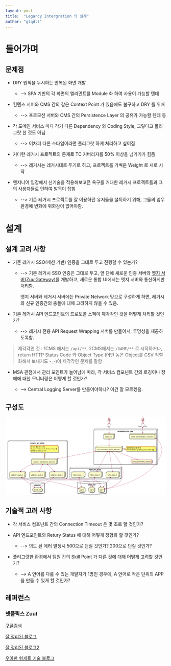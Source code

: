 ```yaml
---
layout: post
title:  "Legarcy Intergration 의 설계"
author: "glqdlt"
---
```


# 들어가며

## 문제점

- DRY 원칙을 무시하는 반복된 화면 개발 

    - --> SPA 기반의 각 화면의 엘리먼트를 Module 화 하여 사용이 가능할 텐데

- 컨텐츠 서버와 CMS 간의 같은 Context Point 가 있음에도 불구하고 DRY 를 위배 

    - -->  프로모션 서버와 CMS 간의 Persistence Layer 의 공유가 가능할 텐데 등

- 각 도메인 서비스 마다 각기 다른 Dependency 와 Coding Style, 그렇다고 폴리그랏 한 것도 아님 

    - --> 어차피 다른 스타일이라면 폴리그랏 하게 처리하고 싶어짐

- 커다란 레거시 프로젝트의 문제로 TC 커버리지를 50% 이상을 넘기기가 힘듬 
    
    - --> 레거시는 레거시대로 두기로 하고, 프로젝트를 가벼운 Weight 로 새로 시작

- 엔지니어 입장에서 신기술을 적용해보고픈 욕구를 거대한 레거시 프로젝트들과 그의 사용자들로 인하여 발목이 잡힘
    
    - --> 기존 레거시 프로젝트를 잘 이용하던 유저들을 설득하기 위해, 그들의 업무 환경에 변화에 위화감이 없어야함.


# 설계

## 설계 고려 사항

- 기존 레거시 SSO(세션 기반) 인증을 그대로 두고 진행할 수 있는가? 

    - --> 기존 레거시 SSO 인증은 그대로 두고, 앞 단에 새로운 인증 서버와 [엣지 서버(ZuulGateway)](https://spring.io/guides/gs/routing-and-filtering/)를 개발하고, 새로운 통합 UI에서는 엣지 서버와 통신하게만 처리함. 
    
        엣지 서버와 레거시 서버에는 Private Network 망으로 구성하게 하면, 레거시와 신규 인증간의 충돌에 대해 고려하지 않을 수 있음.

- 기존 레거시 API 엔드포인트의 프로토콜 스펙이 제각각인 것을 어떻게 처리할 것인가? 

    - --> 레거시 전용 API Request Wrapping 서버를 만들어서, 투명성을 제공하도록함.

> 제각각인 것 : 1CMS 에서는 ```/api/**```, 2CMS에서는 ```/GAME/**``` 로 시작하거나, return HTTP Status Code 와 Object Type (어떤 놈은 Object를 CSV 직렬화해서 보내기도 -_-)이 제각각인 문제를 말함

- MSA 관점에서 관리 포인트가 늘어남에 따라, 각 서비스 컴포넌트 간의 로깅이나 장애에 대한 모니터링은 어떻게 할 것인가? 

    - --> Central Logging Server를 만들어야하나? 이건 잘 모르곘음.

## 구성도

<img src="/images/tech/arc.png">


## 기술적 고려 사항

- 각 서비스 컴포넌트 간의 Connection Timeout 은 몇 초로 할 것인가?

- API 엔드포인트와 Retury Status 에 대해 어떻게 정형화 할 것인가? 

    - --> 의도 된 에러 발생시 500으로 던질 것인가? 200으로 던질 것인가?

- 폴리그랏한 환경에서 팀원 간의 Skill Point 가 다른 것에 대해 어떻게 고려할 것인가?

    - --> A 언어를 다룰 수 있는 개발자가 1명인 경우에, A 언어로 작은 단위의 APP을 만들 수 있게 할 것인가?


## 레퍼런스

### 넷플릭스 Zuul

[구글검색](https://www.google.co.kr/search?newwindow=1&source=hp&ei=_PLjW6b-OILe8wWO-KbQAg&q=%EB%84%B7%ED%94%8C%EB%A6%AD%EC%8A%A4+zuul&oq=%EB%84%B7%ED%94%8C%EB%A6%AD%EC%8A%A4+zu&gs_l=psy-ab.3.0.0l2.182.2452.0.3348.21.11.0.2.2.0.254.1205.0j5j2.7.0....0...1c.1j4.64.psy-ab..15.6.727.0..35i39k1j0i131k1.0.dPTWEPtpSAg)

[잘 정리된 블로그](http://kerberosj.tistory.com/228)

[잘 정리된 블로그2](https://blurblah.net/1577)

[우아한 형제들 기술 블로그](http://woowabros.github.io/r&d/2017/06/13/apigateway.html)

